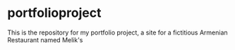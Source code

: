 # portfolioproject
This is the repository for my portfolio project, a site for a fictitious Armenian Restaurant named Melik's
